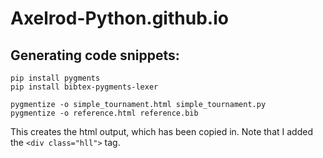 # Axelrod-Python.github.io

## Generating code snippets:

    pip install pygments
    pip install bibtex-pygments-lexer

    pygmentize -o simple_tournament.html simple_tournament.py
    pygmentize -o reference.html reference.bib

This creates the html output, which has been copied in. Note that I added the
`<div class="hll">` tag.
